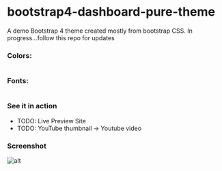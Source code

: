 # bootstrap4-dashboard-pure-theme

A demo Bootstrap 4 theme created mostly from bootstrap CSS.
In progress...follow this repo for updates

### Colors:
```

```

### Fonts:
```

```

### See it in action

- TODO: Live Preview Site
- TODO: YouTube thumbnail -> Youtube video

### Screenshot

![alt](image/screenshot-bootstrap4-dashboard-pure-theme.png)